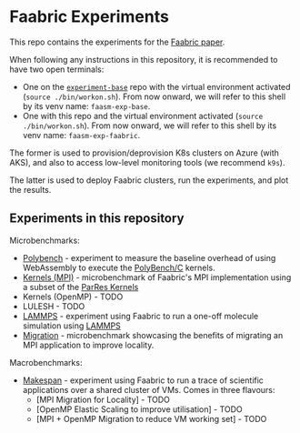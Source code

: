 # Faabric Experiments

This repo contains the experiments for the [Faabric paper](
https://arxiv.org/abs/2302.11358).

When following any instructions in this repository, it is recommended to
have two open terminals:
* One on the [`experiment-base`](https://github.com/faasm/experiment-base) repo
  with the virtual environment activated (`source ./bin/workon.sh`). From now
  onward, we will refer to this shell by its venv name: `faasm-exp-base`.
* One with this repo and the virtual environment activated
  (`source ./bin/workon.sh`). From now onward, we will refer to this shell by
  its venv name: `faasm-exp-faabric`.

The former is used to provision/deprovision K8s clusters on Azure (with AKS),
and also to access low-level monitoring tools (we recommend `k9s`).

The latter is used to deploy Faabric clusters, run the experiments, and plot
the results.

## Experiments in this repository

Microbenchmarks:
* [Polybench](./tasks/polybench/README.md) - experiment to measure the baseline overhead of using WebAssembly to execute the [PolyBench/C](https://web.cse.ohio-state.edu/~pouchet.2/software/polybench/) kernels.
* [Kernels (MPI)](./tasks/kernels_mpi/README.md) - microbenchmark of Faabric's MPI implementation using a subset of the [ParRes Kernels](https://github.com/ParRes/Kernels)
* Kernels (OpenMP) - TODO
* LULESH - TODO
* [LAMMPS](./tasks/lammps/README.md) - experiment using Faabric to run a one-off molecule simulation using [LAMMPS](https://www.lammps.org)
* [Migration](./tasks/migration/README.md) - microbenchmark showcasing the benefits of migrating an MPI application to improve locality.

Macrobenchmarks:
* [Makespan](./tasks/makespan/README.md) - experiment using Faabric to run a trace of scientific applications over a shared cluster of VMs. Comes in three flavours:
  - [MPI Migration for Locality] - TODO
  - [OpenMP Elastic Scaling to improve utilisation] - TODO
  - [MPI + OpenMP Migration to reduce VM working set] - TODO
